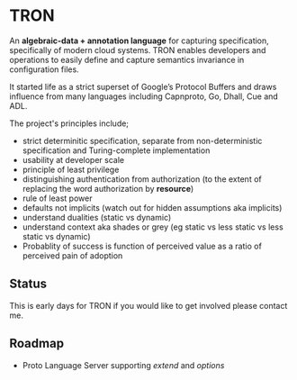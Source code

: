 # TRON

An __algebraic-data + annotation language__ for capturing specification, specifically of modern cloud systems. TRON enables developers and operations to easily define and capture semantics invariance in configuration files.

It started life as a strict superset of Google’s Protocol Buffers and draws influence from many languages including Capnproto, Go, Dhall, Cue and ADL. 

The project's principles include; 

- strict determinitic specification, separate from non-deterministic specification and Turing-complete implementation
- usability at developer scale 
- principle of least privilege
- distinguishing authentication from authorization (to the extent of replacing the word authorization by **resource**)
- rule of least power
- defaults not implicits (watch out for hidden assumptions aka implicits)
- understand dualities (static vs dynamic)
- understand context aka shades or grey (eg static vs less static vs less static vs dynamic)
- Probablity of success is function of perceived value as a ratio of perceived pain of adoption

## Status 

This is early days for TRON if you would like to get involved please contact me.

## Roadmap

- Proto Language Server supporting *extend* and *options*
